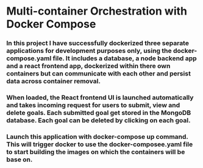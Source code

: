 # Multi-container Orchestration with Docker Compose

### In this project I have successfully dockerized three separate applications for development purposes only, using the docker-compose.yaml file.  It includes a database, a node backend app and a react frontend app, dockerized within there own containers but can communicate with each other and persist data across container removal.
### When loaded, the React frontend UI is launched automatically and takes incoming request for users to submit, view and delete goals.  Each submitted goal get stored in the MongoDB database. Each goal can be deleted by clicking on each goal. 

### Launch this application with docker-compose up command.  This will trigger docker to use the docker-composee.yaml file to start building the images on which the containers will be base on.  



